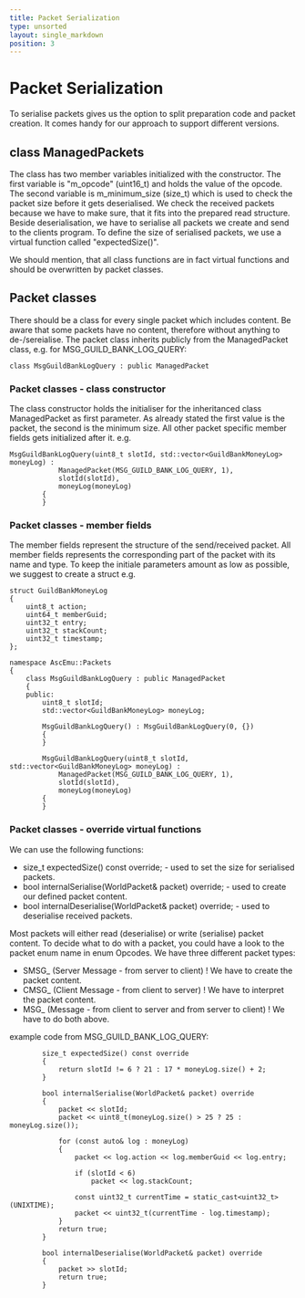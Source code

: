 ```yaml
---
title: Packet Serialization
type: unsorted
layout: single_markdown
position: 3
---
```


# Packet Serialization
To serialise packets gives us the option to split preparation code and packet creation. It comes handy for our approach to support different versions.

## class ManagedPackets
The class has two member variables initialized with the constructor. The first variable is "m_opcode" (uint16_t) and holds the value of the opcode.
The second variable is m_minimum_size (size_t) which is used to check the packet size before it gets deserialised. We check the received packets because we have to make sure, that it fits into the prepared read structure.
Beside deserialisation, we have to serialise all packets we create and send to the clients program. To define the size of serialised packets, we use a virtual function called "expectedSize()".

We should mention, that all class functions are in fact virtual functions and should be overwritten by packet classes.

## Packet classes
There should be a class for every single packet which includes content. Be aware that some packets have no content, therefore without anything to de-/sereialise.
The packet class inherits publicly from the ManagedPacket class, e.g. for MSG_GUILD_BANK_LOG_QUERY:

```
class MsgGuildBankLogQuery : public ManagedPacket
```

### Packet classes - class constructor
The class constructor holds the initialiser for the inheritanced class ManagedPacket as first parameter. As already stated the first value is the packet, the second is the minimum size.
All other packet specific member fields gets initialized after it. e.g.

```
MsgGuildBankLogQuery(uint8_t slotId, std::vector<GuildBankMoneyLog> moneyLog) :
            ManagedPacket(MSG_GUILD_BANK_LOG_QUERY, 1),
            slotId(slotId),
            moneyLog(moneyLog)
        {
        }
```

### Packet classes - member fields
The member fields represent the structure of the send/received packet. All member fields represents the corresponding part of the packet with its name and type.
To keep the initiale parameters amount as low as possible, we suggest to create a struct e.g.


```
struct GuildBankMoneyLog
{
    uint8_t action;
    uint64_t memberGuid;
    uint32_t entry;
    uint32_t stackCount;
    uint32_t timestamp;
};

namespace AscEmu::Packets
{
    class MsgGuildBankLogQuery : public ManagedPacket
    {
    public:
        uint8_t slotId;
        std::vector<GuildBankMoneyLog> moneyLog;

        MsgGuildBankLogQuery() : MsgGuildBankLogQuery(0, {})
        {
        }

        MsgGuildBankLogQuery(uint8_t slotId, std::vector<GuildBankMoneyLog> moneyLog) :
            ManagedPacket(MSG_GUILD_BANK_LOG_QUERY, 1),
            slotId(slotId),
            moneyLog(moneyLog)
        {
        }
```

### Packet classes - override virtual functions
We can use the following functions:
 * size_t expectedSize() const override; - used to set the size for serialised packets.
 * bool internalSerialise(WorldPacket& packet) override; - used to create our defined packet content.
 * bool internalDeserialise(WorldPacket& packet) override; - used to deserialise received packets.

Most packets will either read (deserialise) or write (serialise) packet content. To decide what to do with a packet, you could have a look to the packet enum name in enum Opcodes.
We have three different packet types:
 * SMSG_ (Server Message - from server to client) ! We have to create the packet content.
 * CMSG_ (Client Message - from client to server) ! We have to interpret the packet content.
 * MSG_ (Message - from client to server and from server to client) ! We have to do both above.
 
example code from MSG_GUILD_BANK_LOG_QUERY:
```
        size_t expectedSize() const override
        {
            return slotId != 6 ? 21 : 17 * moneyLog.size() + 2;
        }

        bool internalSerialise(WorldPacket& packet) override
        {
            packet << slotId;
            packet << uint8_t(moneyLog.size() > 25 ? 25 : moneyLog.size());

            for (const auto& log : moneyLog)
            {
                packet << log.action << log.memberGuid << log.entry;

                if (slotId < 6)
                    packet << log.stackCount;

                const uint32_t currentTime = static_cast<uint32_t>(UNIXTIME);
                packet << uint32_t(currentTime - log.timestamp);
            }
            return true;
        }

        bool internalDeserialise(WorldPacket& packet) override
        {
            packet >> slotId;
            return true;
        }
```
